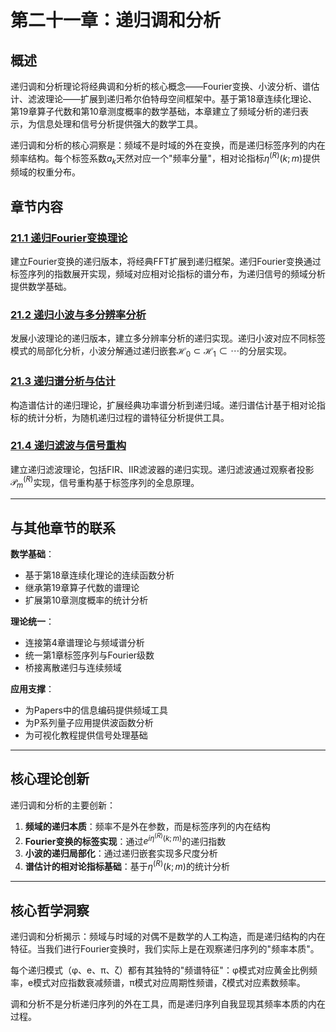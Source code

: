 # 第二十一章：递归调和分析

## 概述

递归调和分析理论将经典调和分析的核心概念——Fourier变换、小波分析、谱估计、滤波理论——扩展到递归希尔伯特母空间框架中。基于第18章连续化理论、第19章算子代数和第10章测度概率的数学基础，本章建立了频域分析的递归表示，为信息处理和信号分析提供强大的数学工具。

递归调和分析的核心洞察是：频域不是时域的外在变换，而是递归标签序列的内在频率结构。每个标签系数$a_k$天然对应一个"频率分量"，相对论指标$\eta^{(R)}(k; m)$提供频域的权重分布。

## 章节内容

### [21.1 递归Fourier变换理论](./21.1-recursive-fourier-transform-theory.md)
建立Fourier变换的递归版本，将经典FFT扩展到递归框架。递归Fourier变换通过标签序列的指数展开实现，频域对应相对论指标的谱分布，为递归信号的频域分析提供数学基础。

### [21.2 递归小波与多分辨率分析](./21.2-recursive-wavelet-multiresolution-analysis.md)  
发展小波理论的递归版本，建立多分辨率分析的递归实现。递归小波对应不同标签模式的局部化分析，小波分解通过递归嵌套$\mathcal{H}_0 \subset \mathcal{H}_1 \subset \cdots$的分层实现。

### [21.3 递归谱分析与估计](./21.3-recursive-spectral-analysis-estimation.md)
构造谱估计的递归理论，扩展经典功率谱分析到递归域。递归谱估计基于相对论指标的统计分析，为随机递归过程的谱特征分析提供工具。

### [21.4 递归滤波与信号重构](./21.4-recursive-filtering-signal-reconstruction.md)
建立递归滤波理论，包括FIR、IIR滤波器的递归实现。递归滤波通过观察者投影$\mathcal{P}_m^{(R)}$实现，信号重构基于标签序列的全息原理。

---

## 与其他章节的联系

**数学基础**：
- 基于第18章连续化理论的连续函数分析
- 继承第19章算子代数的谱理论
- 扩展第10章测度概率的统计分析

**理论统一**：
- 连接第4章谱理论与频域谱分析
- 统一第1章标签序列与Fourier级数
- 桥接离散递归与连续频域

**应用支撑**：
- 为Papers中的信息编码提供频域工具
- 为P系列量子应用提供波函数分析
- 为可视化教程提供信号处理基础

---

## 核心理论创新

递归调和分析的主要创新：
1. **频域的递归本质**：频率不是外在参数，而是标签序列的内在结构
2. **Fourier变换的标签实现**：通过$e^{i\eta^{(R)}(k;m)}$的递归指数
3. **小波的递归局部化**：通过递归嵌套实现多尺度分析
4. **谱估计的相对论指标基础**：基于$\eta^{(R)}(k;m)$的统计分析

---

## 核心哲学洞察

递归调和分析揭示：频域与时域的对偶不是数学的人工构造，而是递归结构的内在特征。当我们进行Fourier变换时，我们实际上是在观察递归序列的"频率本质"。

每个递归模式（φ、e、π、ζ）都有其独特的"频谱特征"：φ模式对应黄金比例频率，e模式对应指数衰减频谱，π模式对应周期性频谱，ζ模式对应素数频率。

调和分析不是分析递归序列的外在工具，而是递归序列自我显现其频率本质的内在过程。